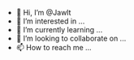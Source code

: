 - 👋 Hi, I’m @Jawlt
- 👀 I’m interested in ...
- 🌱 I’m currently learning ...
- 💞️ I’m looking to collaborate on ...
- 📫 How to reach me ...

<!---
Jawlt/Jawlt is a ✨ special ✨ repository because its `README.md` (this file) appears on your GitHub profile.
You can click the Preview link to take a look at your changes.
--->
